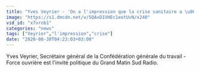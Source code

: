 ```yaml
---
title: "Yves Veyrier - 'On a l'impression que la crise sanitaire a \u00e9t\u00e9 une aubaine pour certaines entreprises !'"
image: "https://s1.dmcdn.net/v/SQAxD1VHEc1eotUvN/x240"
vid_id: "x7vrob1"
categories: "news"
tags: ["Veyrier","l'impression","crise"]
date: "2020-08-30T04:23:03+03:00"
---
```

Yves Veyrier, Secrétaire général de la Confédération générale du travail - Force ouvrière est l'invité politique du Grand Matin Sud Radio.
